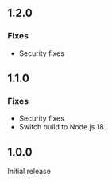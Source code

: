 ## 1.2.0

### Fixes
- Security fixes

## 1.1.0

### Fixes
- Security fixes
- Switch build to Node.js 18


## 1.0.0

Initial release